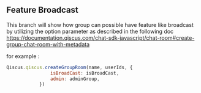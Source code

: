## Feature Broadcast
This branch will show how group can possible have feature like broadcast by utilizing the option parameter as described in the following doc
https://documentation.qiscus.com/chat-sdk-javascript/chat-room#create-group-chat-room-with-metadata

for example :

```jsx
Qiscus.qiscus.createGroupRoom(name, userIds, {
				isBroadCast: isBroadCast,
				admin: adminGroup,
			})
```


